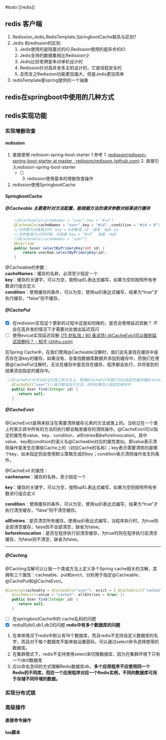 #todo 
[[redis]]
## redis 客户端
1. Redission,Jedis,RedisTemplate,SpringbootCache联系与区别?
2. Jedis 和redission的区别
	1. Jedis使用的是阻塞式的IO,Redission使用的是异步的IO
	2. Jedis支持的数据集相比Redission少
	3. Jedis比较老牌是争对单机设计的
	4. Redission针对高并发多主机设计的，它是线程安全的
	5. 总而言之Redission功能更加强大，但是Jedis更加简单
6. redisTemplate是spring提供的一个抽象
## redis在springboot中使用的几种方式
## redis实现功能
### 实现增删改查
#### redission
1. 直接使用 redisson-spring-boot-starter
		1.参考
			1.  [redisson/redisson-spring-boot-starter at master · redisson/redisson (github.com)](https://github.com/redisson/redisson/tree/master/redisson-spring-boot-starter)
	 2.  直接引入redisson-spring-boot-starter
	 - [ ] 3.  redission使用基本的增删改查操作
2. redission使用SpringbootCache
#### SpringbootCache
##### **@Cacheable** 主要是针对方法配置，能根据方法的请求参数对结果进行缓存

```java
    //@Cacheable(cacheNames = "user",key = "#id")
    @Cacheable(cacheNames = "user",key = "#id",,condition = "#id > 0")
    //当参数为对象格式时，key = #参数值.id  或者  #p0.id
    //当参数值为id的时候，可直接 key = “#id”  或是  #p0
    //@Cacheable(cacheNames = "user")
    @Override
    public Suser selectByPrimaryKey(int id) {
        return userDao.selectByPrimaryKey(id);
    }
```
@Cacheable的参数：  
**cacheNames**：缓存的名称，必须至少指定一个  
**key**：缓存的关键字，可以为空，按照spEL表达式编写，如果为空则按照所有参数进行组合定义  
**condition**：使用缓存的条件，可以为空，使用spEl表达式编写，结果为“true”才执行缓存，“false”则不缓存。  
##### **@CachePut**
- [x] 在redission实现这个更新的过程中这是如何做的，是否会使用延迟双删？ 
不会在高并发的情况下才需要对此做出延迟双闪
- [ ] 使用evicat实现延迟双删
[(75 封私信 / 80 条消息) @CacheEvict可以做到延迟双删吗？ - 知乎 (zhihu.com)](https://www.zhihu.com/question/447824154)

在Spring Cache中，在我们使用@Cacheable注解时，我们会先查找在缓存中是否存在该key的缓存，如果没有，会查找数据库数据并添加到缓存中，而我们在使用@CachePut注解时，无论在缓存中是否存在缓存，程序都会执行，并将查到的结果添加指定的缓存中。

```java
 //@CachePut也可以标注在类上和方法上。使用@CachePut时我们可以指定的属性跟@Cacheable是一样的。
   @CachePut("user")//每次都会执行方法，并将结果存入指定的缓存中
   public User find(Integer id) {
      return null;
   }
```

##### **@CacheEvict**  

@CacheEvict是用来标注在需要清除缓存元素的方法或类上的。当标记在一个类上时表示其中所有的方法的执行都会触发缓存的清除操作。@CacheEvict可以指定的属性有value、key、condition、allEntries和beforeInvocation。其中value、key和condition的语义与@Cacheable对应的属性类似。即value表示清除操作是发生在哪些Cache上的（对应Cache的名称）；key表示需要清除的是哪个key，如未指定则会使用默认策略生成的key；condition表示清除操作发生的条件。

@CacheEvit 的属性：  
**cachename**：缓存的名称，至少指定一个

**key**：缓存的关键字，可以为空，按照spEL表达式编写，如果为空则按照所有参数进行组合定义

**condition**：使用缓存的条件，可以为空，使用spEl表达式编写，结果为“true”才执行清空缓存，“false”则不清空缓存。

**allEntries**：是否清空所有缓存，使用spEl表达式编写，当程序执行时，为true则全部清空缓存，false则不全部清空，缺省为false。  
**beforeInvocation**：是否在程序执行前清空缓存，为true时则在程序执行前清空缓存，为false则不清空，缺省为false。

---

##### **@Caching**  
@Caching注解可以让我一个类或方法上定义多个Spring cache相关的注解，其拥有三个属性：cacheable、put和evict，分别用于指定@Cacheable、@CachePut和@CacheEvict。

```java
@Caching(cacheable = @Cacheable("user"), evict = { @CacheEvict("cache2"),
   @CacheEvict(value = "cache3", allEntries = true) })
   public User find(Integer id) {
      return null;
   }
```
- [ ] 在springbootCache中的 cache乱码的问题
- [x] redis的db0,db1,db2的问题
**redis中有多个数据库的问题**
1. 在单体情况下redis中默认有16个数据库，而且redis不支持自定义数据库的名字，而且对于每个数据库不能单独设置密码，可以通过select命令选择使用的数据库。
2. 在集群模式下，redis不支持使用select来切换数据库，因为在集群环境下只有一个db0数据库
3. 应以命名空间的方式理解Redis数据库db，**多个应用程序不应使用同一个Redis的不同库，而应一个应用程序对应一个Redis实例，不同的数据库可用于存储不同环境的数据。**
### 实现分布式锁
### 高级操作
#### 直接命令操作
#### lua脚本